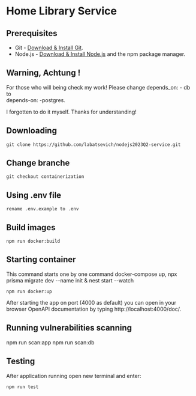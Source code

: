 # Home Library Service

## Prerequisites

- Git - [Download & Install Git](https://git-scm.com/downloads).
- Node.js - [Download & Install Node.js](https://nodejs.org/en/download/) and the npm package manager.

## Warning, Achtung !

For those who will being check my work! Please change
    depends_on:
        - db
        to  
        depends-on:
        -postgres.

I forgotten to do it myself. Thanks for understanding!

## Downloading

```
git clone https://github.com/labatsevich/nodejs2023Q2-service.git
```

## Change branche

```
git checkout containerization
```

## Using .env file

```
rename .env.example to .env
```

## Build images

```
npm run docker:build
```

## Starting container

This command starts one by one command docker-compose up, npx prisma migrate dev --name init & nest start --watch

```
npm run docker:up
```
After starting the app on port (4000 as default) you can open
in your browser OpenAPI documentation by typing http://localhost:4000/doc/.

## Running vulnerabilities scanning

npm run scan:app
npm run scan:db
## Testing

After application running open new terminal and enter:

```
npm run test
```